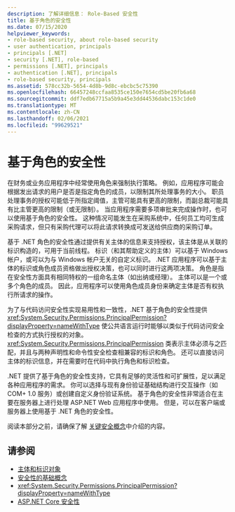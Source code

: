 ```yaml
---
description: 了解详细信息： Role-Based 安全性
title: 基于角色的安全性
ms.date: 07/15/2020
helpviewer_keywords:
- role-based security, about role-based security
- user authentication, principals
- principals [.NET]
- security [.NET], role-based
- permissions [.NET], principals
- authentication [.NET], principals
- role-based security, principals
ms.assetid: 578cc32b-5654-4d8b-9d8c-ebcbc5c75390
ms.openlocfilehash: 66457248ccfaa8535ce150e7654cd5be20fb6a68
ms.sourcegitcommit: ddf7edb67715a5b9a45e3dd44536dabc153c1de0
ms.translationtype: MT
ms.contentlocale: zh-CN
ms.lasthandoff: 02/06/2021
ms.locfileid: "99629521"
---
```

# <a name="role-based-security"></a>基于角色的安全性

在财务或业务应用程序中经常使用角色来强制执行策略。 例如，应用程序可能会根据发出请求的用户是否是指定角色的成员，以限制其所处理事务的大小。 职员处理事务的授权可能低于所指定阈值，主管可能具有更高的限制，而副总裁可能具有比主管更高的限制（或无限制）。 当应用程序需要多项审批来完成操作时，也可以使用基于角色的安全性。 这种情况可能发生在采购系统中，任何员工均可生成采购请求，但只有采购代理可以将此请求转换成可发送给供应商的采购订单。  
  
 基于 .NET 角色的安全性通过提供有关主体的信息来支持授权，该主体是从关联的标识构造的，可用于当前线程。 标识（和其帮助定义的主体）可以基于 Windows 帐户，或可以为与 Windows 帐户无关的自定义标识。 .NET 应用程序可以基于主体的标识或角色成员资格做出授权决策，也可以同时进行这两项决策。 角色是指在安全性方面具有相同特权的一组命名主体（如出纳或经理）。 主体可以是一个或多个角色的成员。 因此，应用程序可以使用角色成员身份来确定主体是否有权执行所请求的操作。  
  
 为了与代码访问安全性实现易用性和一致性，.NET 基于角色的安全性提供 <xref:System.Security.Permissions.PrincipalPermission?displayProperty=nameWithType> 使公共语言运行时能够以类似于代码访问安全检查的方式执行授权的对象。 <xref:System.Security.Permissions.PrincipalPermission> 类表示主体必须与之匹配，并且与两种声明性和命令性安全检查相兼容的标识和角色。 还可以直接访问主体的标识信息，并在需要时在代码中执行角色和标识检查。  
  
 .NET 提供了基于角色的安全性支持，它具有足够的灵活性和可扩展性，足以满足各种应用程序的需求。 你可以选择与现有身份验证基础结构进行交互操作（如 COM+ 1.0 服务）或创建自定义身份验证系统。 基于角色的安全性非常适合在主要在服务器上进行处理 ASP.NET Web 应用程序中使用。 但是，可以在客户端或服务器上使用基于 .NET 角色的安全性。  
  
 阅读本部分之前，请确保了解 [关键安全概念](key-security-concepts.md)中介绍的内容。  
  
## <a name="see-also"></a>请参阅
  
- [主体和标识对象](principal-and-identity-objects.md)
- [安全性的基础概念](key-security-concepts.md)
- <xref:System.Security.Permissions.PrincipalPermission?displayProperty=nameWithType>
- [ASP.NET Core 安全性](/aspnet/core/security/)
